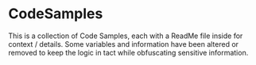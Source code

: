 # CodeSamples

This is a collection of Code Samples, each with a ReadMe file inside for context / details. Some variables and information have been altered or removed to keep the logic in tact while obfuscating sensitive information.
